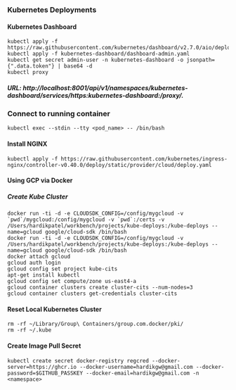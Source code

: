 ### Kubernetes Deployments

#### Kubernetes Dashboard
```
kubectl apply -f https://raw.githubusercontent.com/kubernetes/dashboard/v2.7.0/aio/deploy/recommended.yaml
kubectl apply -f kubernetes-dashboard/dashboard-admin.yaml
kubectl get secret admin-user -n kubernetes-dashboard -o jsonpath={".data.token"} | base64 -d
kubectl proxy

```
##### URL: http://localhost:8001/api/v1/namespaces/kubernetes-dashboard/services/https:kubernetes-dashboard:/proxy/.

### Connect to running container
```
kubectl exec --stdin --tty <pod_name> -- /bin/bash
```

#### Install NGINX
```
kubectl apply -f https://raw.githubusercontent.com/kubernetes/ingress-nginx/controller-v0.40.0/deploy/static/provider/cloud/deploy.yaml

```

#### Using GCP via Docker

##### Create Kube Cluster
```
docker run -ti -d -e CLOUDSDK_CONFIG=/config/mygcloud -v `pwd`/mygcloud:/config/mygcloud -v `pwd`:/certs -v /Users/hardikpatel/workbench/projects/kube-deploys:/kube-deploys --name=gcloud google/cloud-sdk /bin/bash 
docker run -ti -d -e CLOUDSDK_CONFIG=/config/mygcloud -v /Users/hardikpatel/workbench/projects/kube-deploys:/kube-deploys --name=gcloud google/cloud-sdk /bin/bash 
docker attach gcloud
gcloud auth login
gcloud config set project kube-cits
apt-get install kubectl
gcloud config set compute/zone us-east4-a
gcloud container clusters create cluster-cits --num-nodes=3
gcloud container clusters get-credentials cluster-cits
```

#### Reset Local Kubernetes Cluster
```
rm -rf ~/Library/Group\ Containers/group.com.docker/pki/
rm -rf ~/.kube

```

#### Create Image Pull Secret
```
kubectl create secret docker-registry regcred --docker-server=https://ghcr.io --docker-username=hardikgw@gmail.com --docker-password=$GITHUB_PASSKEY --docker-email=hardikgw@gmail.com -n <namespace>

```